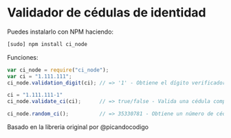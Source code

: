 # Validador de c&eacute;dulas de identidad

Puedes instalarlo con NPM haciendo:

```html
[sudo] npm install ci_node
```

Funciones:
```javascript
var ci_node = require("ci_node");
var ci = "1.111.111";
ci_node.validation_digit(ci); // => '1' - Obtiene el dígito verificador de una cédula dada

ci = "1.111.111-1"
ci_node.validate_ci(ci);      // => true/false - Valida una cédula completa

ci_node.random_ci();          // => 35330781 - Obtiene un número de cédula válido al azar
```

Basado en la libreria original por @picandocodigo